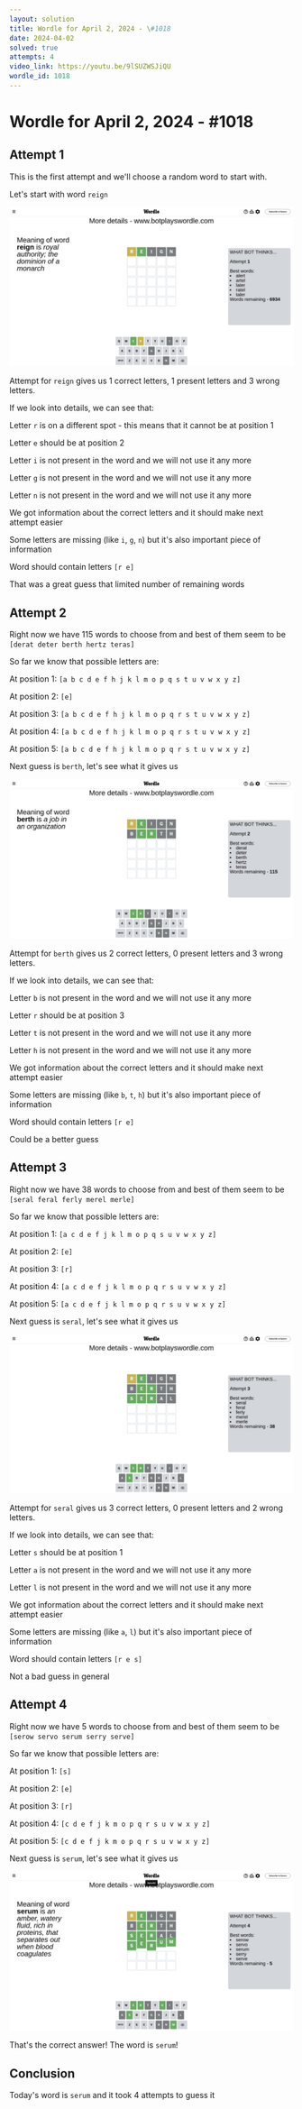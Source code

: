 ```yaml
---
layout: solution
title: Wordle for April 2, 2024 - \#1018
date: 2024-04-02
solved: true
attempts: 4
video_link: https://youtu.be/9lSUZWSJiQU
wordle_id: 1018
---
```


# Wordle for April 2, 2024 - \#1018

## Attempt 1

This is the first attempt and we'll choose a random word to start with.

Let's start with word `reign`

![Attempt 1](2024-04-02/attempt-1.png)

Attempt for `reign` gives us 1 correct letters, 1 present letters and 3 wrong letters.

If we look into details, we can see that:

Letter `r` is on a different spot - this means that it cannot be at position 1

Letter `e` should be at position 2

Letter `i` is not present in the word and we will not use it any more

Letter `g` is not present in the word and we will not use it any more

Letter `n` is not present in the word and we will not use it any more

We got information about the correct letters and it should make next attempt easier

Some letters are missing (like `i`, `g`, `n`) but it's also important piece of information

Word should contain letters `[r e]`

That was a great guess that limited number of remaining words



## Attempt 2

Right now we have 115 words to choose from and best of them seem to be `[derat deter berth hertz teras]`

So far we know that possible letters are:

At position 1: `[a b c d e f h j k l m o p q s t u v w x y z]`

At position 2: `[e]`

At position 3: `[a b c d e f h j k l m o p q r s t u v w x y z]`

At position 4: `[a b c d e f h j k l m o p q r s t u v w x y z]`

At position 5: `[a b c d e f h j k l m o p q r s t u v w x y z]`

Next guess is `berth`, let's see what it gives us

![Attempt 2](2024-04-02/attempt-2.png)

Attempt for `berth` gives us 2 correct letters, 0 present letters and 3 wrong letters.

If we look into details, we can see that:

Letter `b` is not present in the word and we will not use it any more

Letter `r` should be at position 3

Letter `t` is not present in the word and we will not use it any more

Letter `h` is not present in the word and we will not use it any more

We got information about the correct letters and it should make next attempt easier

Some letters are missing (like `b`, `t`, `h`) but it's also important piece of information

Word should contain letters `[r e]`

Could be a better guess



## Attempt 3

Right now we have 38 words to choose from and best of them seem to be `[seral feral ferly merel merle]`

So far we know that possible letters are:

At position 1: `[a c d e f j k l m o p q s u v w x y z]`

At position 2: `[e]`

At position 3: `[r]`

At position 4: `[a c d e f j k l m o p q r s u v w x y z]`

At position 5: `[a c d e f j k l m o p q r s u v w x y z]`

Next guess is `seral`, let's see what it gives us

![Attempt 3](2024-04-02/attempt-3.png)

Attempt for `seral` gives us 3 correct letters, 0 present letters and 2 wrong letters.

If we look into details, we can see that:

Letter `s` should be at position 1

Letter `a` is not present in the word and we will not use it any more

Letter `l` is not present in the word and we will not use it any more

We got information about the correct letters and it should make next attempt easier

Some letters are missing (like `a`, `l`) but it's also important piece of information

Word should contain letters `[r e s]`

Not a bad guess in general



## Attempt 4

Right now we have 5 words to choose from and best of them seem to be `[serow servo serum serry serve]`

So far we know that possible letters are:

At position 1: `[s]`

At position 2: `[e]`

At position 3: `[r]`

At position 4: `[c d e f j k m o p q r s u v w x y z]`

At position 5: `[c d e f j k m o p q r s u v w x y z]`

Next guess is `serum`, let's see what it gives us

![Attempt 4](2024-04-02/attempt-4.png)

That's the correct answer! The word is `serum`!

## Conclusion

Today's word is `serum` and it took 4 attempts to guess it

